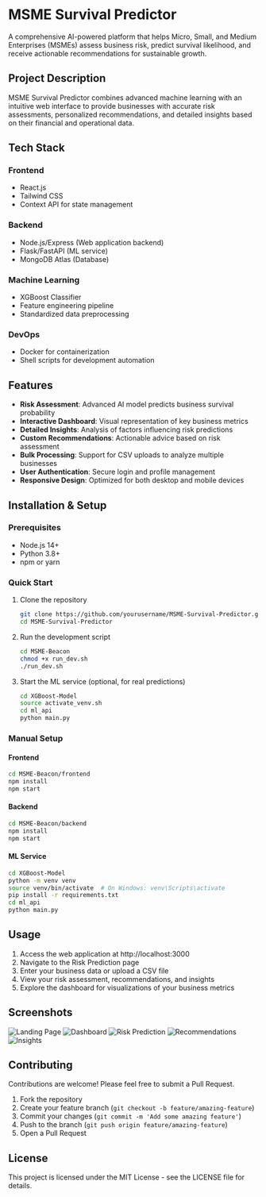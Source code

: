 # MSME Survival Predictor

A comprehensive AI-powered platform that helps Micro, Small, and Medium Enterprises (MSMEs) assess business risk, predict survival likelihood, and receive actionable recommendations for sustainable growth.

## Project Description

MSME Survival Predictor combines advanced machine learning with an intuitive web interface to provide businesses with accurate risk assessments, personalized recommendations, and detailed insights based on their financial and operational data.

## Tech Stack

### Frontend
- React.js
- Tailwind CSS
- Context API for state management

### Backend
- Node.js/Express (Web application backend)
- Flask/FastAPI (ML service)
- MongoDB Atlas (Database)

### Machine Learning
- XGBoost Classifier
- Feature engineering pipeline
- Standardized data preprocessing

### DevOps
- Docker for containerization
- Shell scripts for development automation

## Features

- **Risk Assessment**: Advanced AI model predicts business survival probability
- **Interactive Dashboard**: Visual representation of key business metrics
- **Detailed Insights**: Analysis of factors influencing risk predictions
- **Custom Recommendations**: Actionable advice based on risk assessment
- **Bulk Processing**: Support for CSV uploads to analyze multiple businesses
- **User Authentication**: Secure login and profile management
- **Responsive Design**: Optimized for both desktop and mobile devices

## Installation & Setup

### Prerequisites
- Node.js 14+
- Python 3.8+
- npm or yarn

### Quick Start
1. Clone the repository
   ```bash
   git clone https://github.com/yourusername/MSME-Survival-Predictor.git
   cd MSME-Survival-Predictor
   ```

2. Run the development script
   ```bash
   cd MSME-Beacon
   chmod +x run_dev.sh
   ./run_dev.sh
   ```

3. Start the ML service (optional, for real predictions)
   ```bash
   cd XGBoost-Model
   source activate_venv.sh
   cd ml_api
   python main.py
   ```

### Manual Setup

#### Frontend
```bash
cd MSME-Beacon/frontend
npm install
npm start
```

#### Backend
```bash
cd MSME-Beacon/backend
npm install
npm start
```

#### ML Service
```bash
cd XGBoost-Model
python -m venv venv
source venv/bin/activate  # On Windows: venv\Scripts\activate
pip install -r requirements.txt
cd ml_api
python main.py
```

## Usage

1. Access the web application at http://localhost:3000
2. Navigate to the Risk Prediction page
3. Enter your business data or upload a CSV file
4. View your risk assessment, recommendations, and insights
5. Explore the dashboard for visualizations of your business metrics

## Screenshots

![Landing Page](MSME-Beacon/images/1.%20LandingPage.png)
![Dashboard](MSME-Beacon/images/2.%20Dashboard.png)
![Risk Prediction](MSME-Beacon/images/3.%20RiskPrediction.png)
![Recommendations](MSME-Beacon/images/4.%20Recommendations.png)
![Insights](MSME-Beacon/images/5.%20Insights.png)

## Contributing

Contributions are welcome! Please feel free to submit a Pull Request.

1. Fork the repository
2. Create your feature branch (`git checkout -b feature/amazing-feature`)
3. Commit your changes (`git commit -m 'Add some amazing feature'`)
4. Push to the branch (`git push origin feature/amazing-feature`)
5. Open a Pull Request

## License

This project is licensed under the MIT License - see the LICENSE file for details.